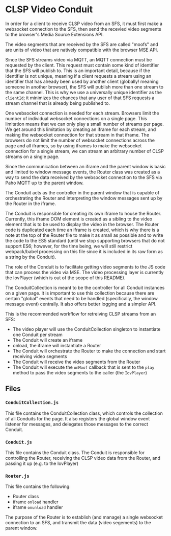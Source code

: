 # CLSP Video Conduit

In order for a client to receive CLSP video from an SFS, it must first make a websocket connection to the SFS, then send the recevied video segments to the browser's Media Source Extensions API.

The video segments that are received by the SFS are called "moofs" and are units of video that are natively compatible with the browser MSE API.

Since the SFS streams video via MQTT, an MQTT connection must be requested by the client.  This request must contain some kind of identifier that the SFS will publish to.  This is an important detail, because if the identifier is not unique, meaning if a client requests a stream using an identifier that has already been used by another client (globally! meaning someone in another browser), the SFS will publish more than one stream to the same channel.  This is why we use a universally unique identifier as the `clientId`; it minimizes the chances that any user of that SFS requests a stream channel that is already being published to.

One websocket connection is needed for each stream.  Browsers limit the number of individual websocket connections on a single page.  This limitation means that we can only play a small number of streams per page.  We get around this limitation by creating an iframe for each stream, and making the websocket connection for that stream in that iframe.  The browsers do not limit the number of websocket connections across the page and all iframes, so by using iframes to make the websocket connection for a single stream, we can stream an arbitrary number of CLSP streams on a single page.

Since the communication between an iframe and the parent window is basic and limited to window message events, the Router class was created as a way to send the data received by the websocket connection to the SFS via Paho MQTT up to the parent window.

The Conduit acts as the controller in the parent window that is capable of orchestrating the Router and interpreting the window messages sent up by the Router in the iframe.

The Conduit is responsible for creating its own iframe to house the Router.  Currently, this iframe DOM element is created as a sibling to the video element that is to be used to display the video in the browser.  The Router code is duplicated each time an iframe is created, which is why there is a note at the top of the Router file to make it as small as possible and to write the code to the ES5 standard (until we stop supporting browsers that do not support ES6; however, for the time being, we will still restrict webpack/babel processing on this file since it is included in its raw form as a string by the Conduit).

The role of the Conduit is to facilitate getting video segments to the JS code that can process the video via MSE.  The video processing layer is currently the IovPlayer (which is out of the scope of this README).

The ConduitCollection is meant to be the controller for all Conduit instances on a given page.  It is important to use this collection because there are certain "global" events that need to be handled (specifically, the window message event) centrally.  It also offers better logging and a simpler API.

This is the recommended workflow for retreiving CLSP streams from an SFS:

* The video player will use the ConduitCollection singleton to instantiate one Conduit per stream
* The Conduit will create an iframe
* onload, the iframe will instantiate a Router
* The Conduit will orchestrate the Router to make the connection and start receiving video segments
* The Conduit will receive the video segments from the Router
* The Conduit will execute the `onMoof` callback that is sent to the `play` method to pass the video segments to the caller (the `IovPlayer`)


## Files

### `ConduitCollection.js`

This file contains the ConduitCollection class, which controls the collection of all Conduits for the page.  It also registers the global window event listener for messages, and delegates those messages to the correct Conduit.

### `Conduit.js`

This file contains the Conduit class.  The Conduit is responsible for controlling the Router, receiving the CLSP video data from the Router, and passing it up (e.g. to the IovPlayer)

### `Router.js`

This file contains the following:

* Router class
* iframe `onload` handler
* iframe `onunload` handler

The purpose of the Router is to establish (and manage) a single websocket connection to an SFS, and transmit the data (video segements) to the parent window.
